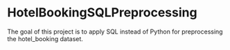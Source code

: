 # HotelBookingSQLPreprocessing
The goal of this project is to apply SQL instead of Python for preprocessing the hotel_booking dataset.
